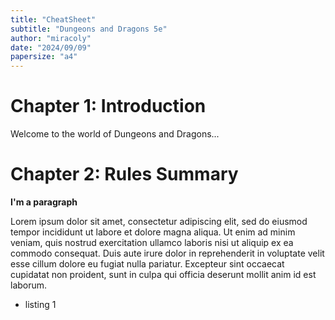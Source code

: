 ```yaml
---
title: "CheatSheet"
subtitle: "Dungeons and Dragons 5e"
author: "miracoly"
date: "2024/09/09"
papersize: "a4"
---
```


# Chapter 1: Introduction

Welcome to the world of Dungeons and Dragons...

# Chapter 2: Rules Summary

**I'm a paragraph**

Lorem ipsum dolor sit amet, consectetur adipiscing elit, sed do eiusmod tempor incididunt ut labore et dolore magna aliqua. Ut enim ad minim veniam, quis nostrud exercitation ullamco laboris nisi ut aliquip ex ea commodo consequat. Duis aute irure dolor in reprehenderit in voluptate velit esse cillum dolore eu fugiat nulla pariatur. Excepteur sint occaecat cupidatat non proident, sunt in culpa qui officia deserunt mollit anim id est laborum.

- listing 1
